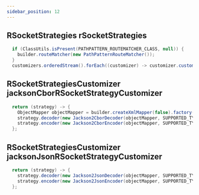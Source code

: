 ```yaml
---
sidebar_position: 12
---
```


## RSocketStrategies rSocketStrategies

```java
  if (ClassUtils.isPresent(PATHPATTERN_ROUTEMATCHER_CLASS, null)) {
    builder.routeMatcher(new PathPatternRouteMatcher());
  }
  customizers.orderedStream().forEach((customizer) -> customizer.customize(builder));
```

## RSocketStrategiesCustomizer jacksonCborRSocketStrategyCustomizer

```java
  return (strategy) -> {
    ObjectMapper objectMapper = builder.createXmlMapper(false).factory(new CBORFactory()).build();
    strategy.decoder(new Jackson2CborDecoder(objectMapper, SUPPORTED_TYPES));
    strategy.encoder(new Jackson2CborEncoder(objectMapper, SUPPORTED_TYPES));
  };
```

## RSocketStrategiesCustomizer jacksonJsonRSocketStrategyCustomizer

```java
  return (strategy) -> {
    strategy.decoder(new Jackson2JsonDecoder(objectMapper, SUPPORTED_TYPES));
    strategy.encoder(new Jackson2JsonEncoder(objectMapper, SUPPORTED_TYPES));
  };
```
